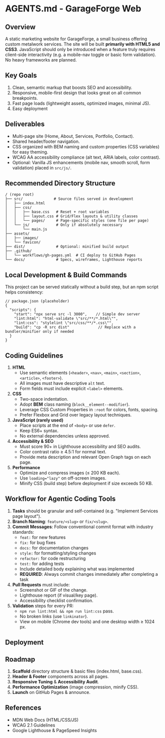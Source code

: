 # AGENTS.md - GarageForge Web

## Overview
A static marketing website for GarageForge, a small business offering custom metalwork services. The site will be built **primarily with HTML5 and CSS3**. JavaScript should only be introduced when a feature truly requires client-side interactivity (e.g. a mobile-nav toggle or basic form validation). No heavy frameworks are planned.

## Key Goals
1. Clean, semantic markup that boosts SEO and accessibility.
2. Responsive, mobile-first design that looks great on all common breakpoints.
3. Fast page loads (lightweight assets, optimized images, minimal JS).
4. Easy deployment

## Deliverables
- Multi-page site (Home, About, Services, Portfolio, Contact).
- Shared header/footer navigation.
- CSS organized with BEM naming and custom properties (CSS variables) for easy theming.
- WCAG AA accessibility compliance (alt text, ARIA labels, color contrast).
- Optional: Vanilla JS enhancements (mobile nav, smooth scroll, form validation) placed in `src/js/`.

## Recommended Directory Structure
```
/ (repo root)
├── src/              # Source files served in development
│   ├── index.html
│   ├── css/
│   │   ├── base.css   # Reset + root variables
│   │   ├── layout.css # Grid/Flex layouts & utility classes
│   │   └── pages/     # Page-specific styles (one file per page)
│   └── js/            # Only if absolutely necessary
│       └── main.js
├── assets/
│   ├── images/
│   └── favicon/
├── dist/              # Optional: minified build output
├── .github/
│   └── workflows/gh-pages.yml  # CI deploy to GitHub Pages
└── docs/              # Specs, wireframes, Lighthouse reports
```

## Local Development & Build Commands
This project can be served statically without a build step, but an npm script helps consistency:

```jsonc
// package.json (placeholder)
{
  "scripts": {
    "start": "npx serve src -l 3000",    // Simple dev server
    "lint:html": "html-validate \"src/**/*.html\"",
    "lint:css": "stylelint \"src/css/**/*.css\"",
    "build": "cp -R src dist"             // Replace with a bundler/minifier only if needed
  }
}
```

## Coding Guidelines
1. **HTML**
   - Use semantic elements (`<header>`, `<nav>`, `<main>`, `<section>`, `<article>`, `<footer>`).
   - All images must have descriptive `alt` text.
   - Form fields must include explicit `<label>` elements.
2. **CSS**
   - Two-space indentation.
   - Adopt **BEM** class naming (`block__element--modifier`).
   - Leverage CSS Custom Properties in `:root` for colors, fonts, spacing.
   - Prefer Flexbox and Grid over legacy layout techniques.
3. **JavaScript (rarely used)**
   - Place scripts at the end of `<body>` or use `defer`.
   - Keep ES6+ syntax.
   - No external dependencies unless approved.
4. **Accessibility & SEO**
   - Must score 90+ in Lighthouse accessibility and SEO audits.
   - Color contrast ratio ≥ 4.5:1 for normal text.
   - Provide meta description and relevant Open Graph tags on each page.
5. **Performance**
   - Optimize and compress images (≤ 200 KB each).
   - Use `loading="lazy"` on off-screen images.
   - Minify CSS (build step) before deployment if size exceeds 50 KB.

## Workflow for Agentic Coding Tools
1. **Tasks** should be granular and self-contained (e.g. "Implement Services page layout").
2. **Branch Naming**: `feature/<slug>` or `fix/<slug>`.
3. **Commit Messages**: Follow conventional commit format with industry standards:
   - `feat:` for new features
   - `fix:` for bug fixes
   - `docs:` for documentation changes
   - `style:` for formatting/styling changes
   - `refactor:` for code restructuring
   - `test:` for adding tests
   - Include detailed body explaining what was implemented
   - **REQUIRED**: Always commit changes immediately after completing a task
4. **Pull Requests** must include:
   - Screenshot or GIF of the change.
   - Lighthouse report (if visual/key page).
   - Accessibility checklist confirmation.
5. **Validation** steps for every PR:
   - `npm run lint:html && npm run lint:css` pass.
   - No broken links (use `linkinator`).
   - View on mobile (Chrome dev tools) and one desktop width ≥ 1024 px.

## Deployment


## Roadmap
1. **Scaffold** directory structure & basic files (index.html, base.css).
2. **Header & Footer** components across all pages.
4. **Responsive Tuning** & **Accessibility Audit**.
5. **Performance Optimization** (image compression, minify CSS).
6. **Launch** on GitHub Pages & announce.

## References
- MDN Web Docs (HTML/CSS/JS)
- WCAG 2.1 Guidelines
- Google Lighthouse & PageSpeed Insights